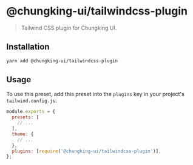 # @chungking-ui/tailwindcss-plugin

> Tailwind CSS plugin for Chungking UI.

## Installation

```bash
yarn add @chungking-ui/tailwindcss-plugin
```

## Usage

To use this preset, add this preset into the `plugins` key in your project's `tailwind.config.js`:

```js
module.exports = {
  presets: [
    // ...
  ],
  theme: {
    // ...
  },
  plugins: [require('@chungking-ui/tailwindcss-plugin')],
};
```
